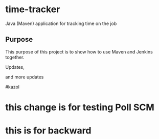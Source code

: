 # time-tracker
Java (Maven) application for tracking time on the job

## Purpose

This purpose of this project is to show how to use Maven and Jenkins together.

Updates, 

and more updates

#kazol
# this change is for testing Poll SCM
# this is for backward